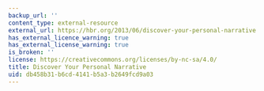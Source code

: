 ```yaml
---
backup_url: ''
content_type: external-resource
external_url: https://hbr.org/2013/06/discover-your-personal-narrative
has_external_licence_warning: true
has_external_license_warning: true
is_broken: ''
license: https://creativecommons.org/licenses/by-nc-sa/4.0/
title: Discover Your Personal Narrative
uid: db458b31-b6cd-4141-b5a3-b2649fcd9a03
---
```

